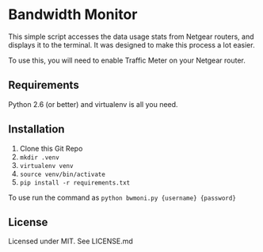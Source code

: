 # Bandwidth Monitor

This simple script accesses the data usage stats from Netgear routers, and displays it to the terminal. It was designed to make this process a lot easier.

To use this, you will need to enable Traffic Meter on your Netgear router.

## Requirements
Python 2.6 (or better) and virtualenv is all you need.

## Installation
1. Clone this Git Repo
2. `mkdir .venv`
3. `virtualenv venv`
4. `source venv/bin/activate`
5. `pip install -r requirements.txt`

To use run the command as `python bwmoni.py {username} {password}`

## License
Licensed under MIT. See LICENSE.md
